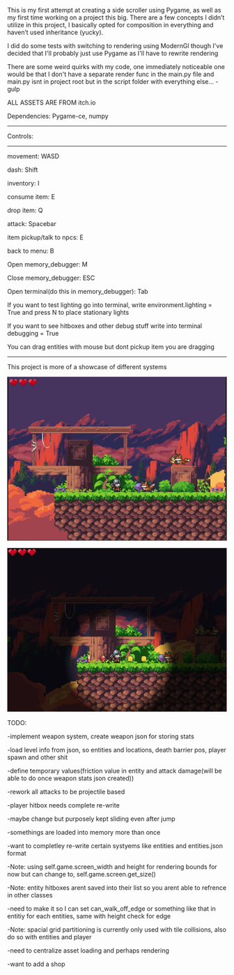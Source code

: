 This is my first attempt at creating a side scroller using Pygame, as well as my first time working on a project this big.
There are a few concepts I didn’t utilize in this project, I basically opted for composition in everything and haven’t used inheritance (yucky).

I did do some tests with switching to rendering using ModernGl though I've decided that 
I'll probably just use Pygame as I'll have to rewrite rendering

There are some weird quirks with my code, one immediately noticeable one would be that I don't have a separate 
render func in the main.py file and main.py isnt in project root but in the script folder with everything else... -gulp

ALL ASSETS ARE FROM itch.io 

Dependencies: Pygame-ce, numpy

____________________________________

Controls:

____________________________________

movement: WASD

dash: Shift

inventory: I

consume item: E

drop item: Q

attack: Spacebar

item pickup/talk to npcs: E

back to menu: B

Open memory_debugger: M

Close memory_debugger: ESC

Open terminal(do this in memory_debugger): Tab

If you want to test lighting go into terminal, write environment.lighting = True
and press N to place stationary lights

If you want to see hitboxes and other debug stuff write into terminal debugging = True

You can drag entities with mouse but dont pickup item you are dragging

____________________________________

This project is more of a showcase of different systems

![image alt](https://github.com/TheLord699/SideScrollerPython/blob/a9c685ae1db8d070a10e447c9e7f7f11895733ff/Title.png?raw=true)

![image alt](https://github.com/TheLord699/SideScrollerPython/blob/e03d5a201bbb3d47f0805023a4e0e42a7e3cb6c3/Title_light.png?raw=true)

TODO:

-implement weapon system, create weapon json for storing stats

-load level info from json, so entities and locations, death barrier pos, player spawn and other shit

-define temporary values(friction value in entity and attack damage(will be able to do once weapon stats json created))

-rework all attacks to be projectile based

-player hitbox needs complete re-write

-maybe change but purposely kept sliding even after jump

-somethings are loaded into memory more than once

-want to completley re-write certain systyems like entities and entities.json format

-Note: using self.game.screen_width and height for rendering bounds for now but can change to, self.game.screen.get_size()

-Note: entity hitboxes arent saved into their list so you arent able to refrence in other classes

-need to make it so I can set can_walk_off_edge or something like that in entitiy for each entities, same with height check for edge

-Note: spacial grid partitioning is currently only used with tile collisions, also do so with entities and player

-need to centralize asset loading and perhaps rendering

-want to add a shop
